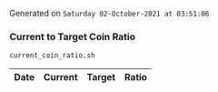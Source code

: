 Generated on `Saturday 02-October-2021 at 03:51:06`

### Current to Target Coin Ratio
`current_coin_ratio.sh`

Date|Current|Target|Ratio
---|---|---|---
